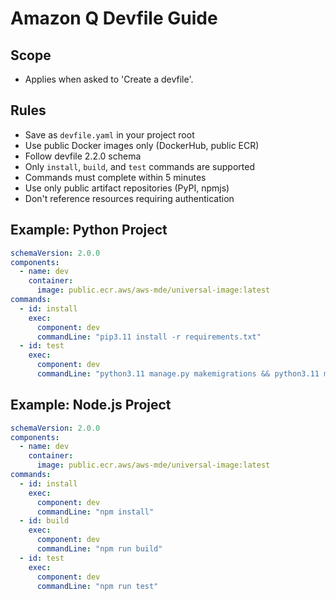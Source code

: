 # Amazon Q Devfile Guide

## Scope

* Applies when asked to 'Create a devfile'.

## Rules

* Save as `devfile.yaml` in your project root
* Use public Docker images only (DockerHub, public ECR)
* Follow devfile 2.2.0 schema
* Only `install`, `build`, and `test` commands are supported
* Commands must complete within 5 minutes
* Use only public artifact repositories (PyPI, npmjs)
* Don't reference resources requiring authentication

## Example: Python Project

```yaml
schemaVersion: 2.0.0
components:
  - name: dev 
    container:
      image: public.ecr.aws/aws-mde/universal-image:latest
commands:
  - id: install
    exec:
      component: dev
      commandLine: "pip3.11 install -r requirements.txt"
  - id: test 
    exec:
      component: dev
      commandLine: "python3.11 manage.py makemigrations && python3.11 manage.py test"
```

## Example: Node.js Project

```yaml
schemaVersion: 2.0.0
components:
  - name: dev 
    container:
      image: public.ecr.aws/aws-mde/universal-image:latest
commands:
  - id: install
    exec:
      component: dev
      commandLine: "npm install"
  - id: build
    exec:
      component: dev
      commandLine: "npm run build"
  - id: test 
    exec:
      component: dev
      commandLine: "npm run test"
```
